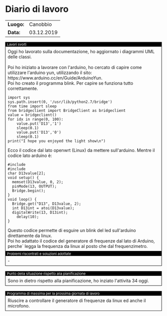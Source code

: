 # Diario di lavoro

<table>
    <tr><td><b>Luogo:</b></td><td>Canobbio</td></tr>
    <tr><td><b>Data:</b></td><td>03.12.2019</td></tr>
</table>

<div style="border: 1px solid black;">
    <div style="background-color:black;color:white;font-size:11px;padding-left:5px">
        Lavori svolti
    </div>
    <div style="padding: 7px">
        Oggi ho lavorato sulla documentazione, ho aggiornato i diagrammi UML delle classi.<br>
        <br>
        Poi ho iniziato a lavorare con l'arduino, ho cercato di capire come utilizzare l'arduino yun, utilizzando il sito: https://www.arduino.cc/en/Guide/ArduinoYun.<br>
        Poi ho creato il programma blink. Per capire se funziona tutto correttamente.<br>
        <pre><code>import sys
sys.path.insert(0, '/usr/lib/python2.7/bridge')
from time import sleep
from bridgeclient import BridgeClient as bridgeclient
value = bridgeclient()
for idx in range(0, 100):
    value.put('D13','1')
    sleep(0.1)
    value.put('D13','0')
    sleep(0.1)
print("I hope you enjoyed the light show\n")</code></pre>
        Ecco il codice dal lato openwrt (Linux) da mettere sull'arduino.
        Mentre il codice lato arduino &egrave;:
        <pre><code>#include <Bridge.h>
#include <stdio.h>
char D13value[2];
void setup() {
  memset(D13value, 0, 2);
  pinMode(13, OUTPUT);
  Bridge.begin();
}
void loop() {
  Bridge.get("D13", D13value, 2);
  int D13int = atoi(D13value);
  digitalWrite(13, D13int);
    delay(10);
}</code></pre>
        Questo codice permette di esguire un blink del led sull'arduino direttamente da linux.<br>
        Poi ho adattato il codice del generatore di frequenze dal lato di Arduino, perche` legga la frequenza da linux al posto che dal frequenzimetro.
    </div>
</div>

<div class="page-break"></div>

<div style="border: 1px solid black;">
    <div style="background-color:black;color:white;font-size:11px;padding-left:5px">
        Problemi riscontrati e soluzioni adottate
    </div>
    <div style="padding: 7px">
        -
    </div>
</div>

<br>

<div style="border: 1px solid black;">
    <div style="background-color:black;color:white;font-size:11px;padding-left:5px">
        Punto della situazione rispetto alla pianificazione
    </div>
    <div style="padding: 7px">
        Sono in dietro rispetto alla pianificazione, ho inziato l'attivita 34 oggi.
    </div>
</div>

<br>

<div style="border: 1px solid black;">
    <div style="background-color:black;color:white;font-size:11px;padding-left:5px">
        Programma di massima per la prossima giornata di lavoro
    </div>
    <div style="padding: 7px">
        Riuscire a controllare il generatore di frequenze da linux ed anche il microfono.
    </div>
</div>
